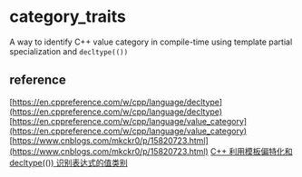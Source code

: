 # category_traits
A way to identify C++ value category in compile-time using template partial specialization and `decltype(())`

## reference

[https://en.cppreference.com/w/cpp/language/decltype](https://en.cppreference.com/w/cpp/language/decltype)  
[https://en.cppreference.com/w/cpp/language/value_category](https://en.cppreference.com/w/cpp/language/value_category)  
[https://www.cnblogs.com/mkckr0/p/15820723.html](https://www.cnblogs.com/mkckr0/p/15820723.html)
[C++ 利用模板偏特化和 decltype(()) 识别表达式的值类别](https://mkckr0.github.io/blog/2022/C++-%E5%88%A9%E7%94%A8%E6%A8%A1%E6%9D%BF%E5%81%8F%E7%89%B9%E5%8C%96%E5%92%8C-decltype(())-%E8%AF%86%E5%88%AB%E8%A1%A8%E8%BE%BE%E5%BC%8F%E7%9A%84%E5%80%BC%E7%B1%BB%E5%88%AB.html)
